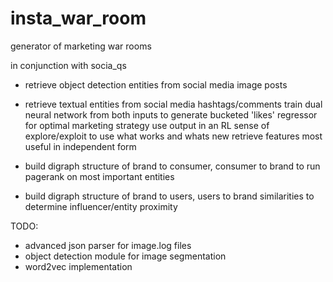# insta_war_room
generator of marketing war rooms

in conjunction with socia_qs
 - retrieve object detection entities from social media image posts
 - retrieve textual entities from social media hashtags/comments
 train dual neural network from both inputs to generate bucketed 'likes' regressor for optimal marketing strategy
 use output in an RL sense of explore/exploit to use what works and whats new
 retrieve features most useful in independent form
 
 - build digraph structure of brand to consumer, consumer to brand to run pagerank on most important entities
 - build digraph structure of brand to users, users to brand similarities to determine influencer/entity proximity
 
 TODO:
  - advanced json parser for image.log files
  - object detection module for image segmentation
  - word2vec implementation
